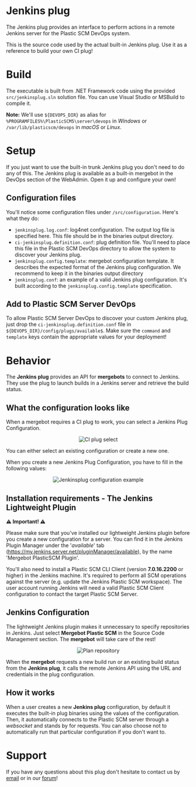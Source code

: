 # Jenkins plug

The Jenkins plug provides an interface to perform actions in a remote Jenkins
server for the Plastic SCM DevOps system.

This is the source code used by the actual built-in Jenkins plug. Use it as a reference
to build your own CI plug!

# Build
The executable is built from .NET Framework code using the provided `src/jenkinsplug.sln`
solution file. You can use Visual Studio or MSBuild to compile it.

**Note:** We'll use `${DEVOPS_DIR}` as alias for `%PROGRAMFILES%\PlasticSCM5\server\devops`
in *Windows* or `/var/lib/plasticscm/devops` in *macOS* or *Linux*.

# Setup
If you just want to use the built-in trunk Jenkins plug you don't need to do any of this.
The Jenkins plug is available as a built-in mergebot in the DevOps section of the WebAdmin.
Open it up and configure your own!

## Configuration files
You'll notice some configuration files under `/src/configuration`. Here's what they do:
* `jenkinsplug.log.conf`: log4net configuration. The output log file is specified here. This file should be in the binaries output directory.
* `ci-jenkinsplug.definition.conf`: plug definition file. You'll need to place this file in the Plastic SCM DevOps directory to allow the system to discover your Jenkins plug.
* `jenkinsplug.config.template`: mergebot configuration template. It describes the expected format of the Jenkins plug configuration. We recommend to keep it in the binaries output directory
* `jenkinsplug.conf`: an example of a valid Jenkins plug configuration. It's built according to the `jenkinsplug.config.template` specification.

## Add to Plastic SCM Server DevOps
To allow Plastic SCM Server DevOps to discover your custom Jenkins plug, just drop 
the `ci-jenkinsplug.definition.conf` file in `${DEVOPS_DIR}/config/plugs/available$`.
Make sure the `command` and `template` keys contain the appropriate values for
your deployment!

# Behavior
The **Jenkins plug** provides an API for **mergebots** to connect to Jenkins.
They use the plug to launch builds in a Jenkins server and retrieve the build status.

## What the configuration looks like
When a mergebot requires a CI plug to work, you can select a Jenkins Plug Configuration.

<p align="center">
  <img alt="CI plug select" src="https://raw.githubusercontent.com/mig42/jenkinsplug/master/doc/img/ci-plug-select.png" />
</p>

You can either select an existing configuration or create a new one.

When you create a new Jenkins Plug Configuration, you have to fill in the following values:

<p align="center">
  <img alt="Jenkinsplug configuration example"
       src="https://raw.githubusercontent.com/mig42/jenkinsplug/master/doc/img/configuration-example.png" />
</p>

## Installation requirements - The Jenkins Lightweight Plugin
**⚠️ Important! ⚠️**

Please make sure that you've installed our lightweight Jenkins plugin before you create
a new configuration for a server. You can find it in the Jenkins Plugin Manager
under the '*available*' tab (https://my.jenkins.server.net/pluginManager/available),
by the name 'Mergebot PlasticSCM Plugin'.

You'll also need to install a Plastic SCM CLI Client (version **7.0.16.2200** or higher)
in the Jenkins machine. It's required to perform all SCM operations against the server
(e.g. update the Jenkins Plastic SCM workspace). The user account running Jenkins will need
a valid Plastic SCM Client configuration to contact the target Plastic SCM Server.

## Jenkins Configuration
The lightweight Jenkins plugin makes it unnecessary to specify repositories in Jenkins.
Just select **Mergebot Plastic SCM** in the Source Code Management section. The
**mergebot** will take care of the rest!

<p align="center">
  <img alt="Plan repository"
       src="https://raw.githubusercontent.com/mig42/jenkinsplug/master/doc/img/project-configuration.png" />
</p>

When the **mergebot** requests a new build run or an existing build status
from the **Jenkins plug**, it calls the remote Jenkins API using the URL and
credentials in the plug configuration.

## How it works

When a user creates a new **Jenkins plug** configuration, by default it executes
the built-in plug binaries using the values of the configuration. Then, it automatically
connects to the Plastic SCM server through a *websocket* and stands by for requests.
You can also choose not to automatically run that particular configuration if you don't want to.

# Support
If you have any questions about this plug don't hesitate to contact us by
[email](support@codicesoftware.com) or in our [forum](http://www.plasticscm.net)!

